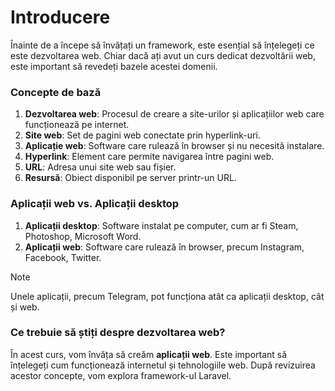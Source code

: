 # Introducere

Înainte de a începe să învățați un framework, este esențial să înțelegeți ce este dezvoltarea web. Chiar dacă ați avut un curs dedicat dezvoltării web, este important să revedeți bazele acestei domenii.

### Concepte de bază

1. **Dezvoltarea web**: Procesul de creare a site-urilor și aplicațiilor web care funcționează pe internet.
2. **Site web**: Set de pagini web conectate prin hyperlink-uri.
3. **Aplicație web**: Software care rulează în browser și nu necesită instalare.
4. **Hyperlink**: Element care permite navigarea între pagini web.
5. **URL**: Adresa unui site web sau fișier.
6. **Resursă**: Obiect disponibil pe server printr-un URL.

### Aplicații web vs. Aplicații desktop

1. **Aplicații desktop**: Software instalat pe computer, cum ar fi Steam, Photoshop, Microsoft Word.
2. **Aplicații web**: Software care rulează în browser, precum Instagram, Facebook, Twitter.

> [!NOTE]  
> Unele aplicații, precum Telegram, pot funcționa atât ca aplicații desktop, cât și web.

### Ce trebuie să știți despre dezvoltarea web?

În acest curs, vom învăța să creăm **aplicații web**. Este important să înțelegeți cum funcționează internetul și tehnologiile web. După revizuirea acestor concepte, vom explora framework-ul Laravel.

[^1]: Desktop Applications, freematiq.com [online]. Available: https://freematiq.com/uslugi/desktop-prilozheniya/.